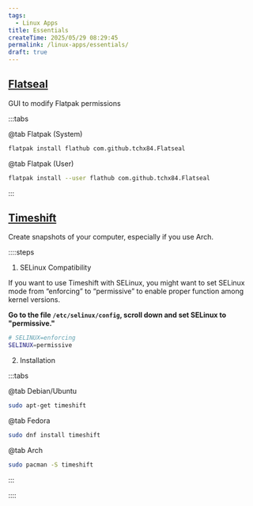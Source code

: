 ```yaml
---
tags:
  - Linux Apps
title: Essentials
createTime: 2025/05/29 08:29:45
permalink: /linux-apps/essentials/
draft: true
---
```


<!-- <sub>Go back to [Linux Apps Library](README.md)</sub> -->

## [Flatseal](https://flathub.org/apps/com.github.tchx84.Flatseal)

GUI to modify Flatpak permissions

:::tabs

@tab Flatpak (System)

```bash
flatpak install flathub com.github.tchx84.Flatseal
```

@tab Flatpak (User)

```bash
flatpak install --user flathub com.github.tchx84.Flatseal
```

:::

## [Timeshift](https://github.com/linuxmint/timeshift)

Create snapshots of your computer, especially if you use Arch.

::::steps

1. SELinux Compatibility

If you want to use Timeshift with SELinux, you might want to set SELinux mode from “enforcing” to “permissive” to enable proper function among kernel versions.

**Go to the file `/etc/selinux/config`, scroll down and set SELinux to "permissive."**

```bash
# SELINUX=enforcing
SELINUX=permissive
```

2. Installation

:::tabs

@tab Debian/Ubuntu

```bash
sudo apt-get timeshift
```

@tab Fedora

```bash
sudo dnf install timeshift
```

@tab Arch

```bash
sudo pacman -S timeshift
```

:::

::::

